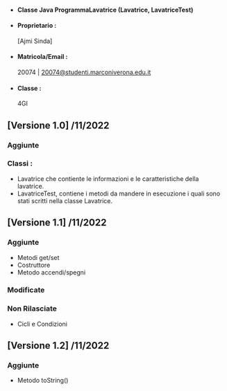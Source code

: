 - #### Classe Java ProgrammaLavatrice (Lavatrice, LavatriceTest)<br />
- #### Proprietario :
    [Ajmi Sinda]
- #### Matricola/Email :
    20074 | 20074@studenti.marconiverona.edu.it
- #### Classe :
    4GI

## [Versione 1.0] /11/2022

### Aggiunte

### Classi : 
- Lavatrice che contiente le informazioni e le caratteristiche della lavatrice.<br />
- LavatriceTest, contiene i metodi da mandere in esecuzione i quali sono stati scritti nella classe Lavatrice.

## [Versione 1.1] /11/2022

### Aggiunte

- Metodi get/set 
- Costruttore
- Metodo accendi/spegni

### Modificate

### Non Rilasciate

- Cicli e Condizioni 

## [Versione 1.2] /11/2022

### Aggiunte

- Metodo toString()

